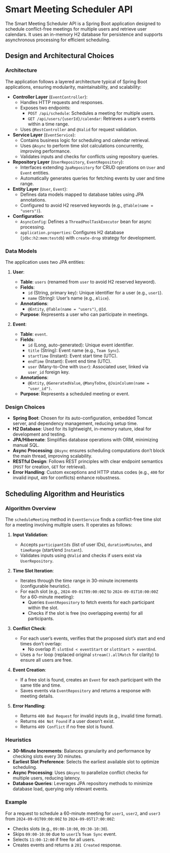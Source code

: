 # Smart Meeting Scheduler API

The Smart Meeting Scheduler API is a Spring Boot application designed to schedule conflict-free meetings for multiple users and retrieve user calendars. It uses an in-memory H2 database for persistence and supports asynchronous processing for efficient scheduling.

## Design and Architectural Choices

### Architecture
The application follows a layered architecture typical of Spring Boot applications, ensuring modularity, maintainability, and scalability:

- **Controller Layer** (`EventController`):
  - Handles HTTP requests and responses.
  - Exposes two endpoints:
    - `POST /api/schedule`: Schedules a meeting for multiple users.
    - `GET /api/users/{userId}/calendar`: Retrieves a user’s events within a time range.
  - Uses `@RestController` and `@Valid` for request validation.
- **Service Layer** (`EventService`):
  - Contains business logic for scheduling and calendar retrieval.
  - Uses `@Async` to perform time slot calculations concurrently, improving performance.
  - Validates inputs and checks for conflicts using repository queries.
- **Repository Layer** (`UserRepository`, `EventRepository`):
  - Interfaces extending `JpaRepository` for CRUD operations on `User` and `Event` entities.
  - Automatically generates queries for fetching events by user and time range.
- **Entity Layer** (`User`, `Event`):
  - Defines data models mapped to database tables using JPA annotations.
  - Configured to avoid H2 reserved keywords (e.g., `@Table(name = "users")`).
- **Configuration**:
  - `AsyncConfig`: Defines a `ThreadPoolTaskExecutor` bean for async processing.
  - `application.properties`: Configures H2 database (`jdbc:h2:mem:testdb`) with `create-drop` strategy for development.

### Data Models
The application uses two JPA entities:

1. **User**:
   - **Table**: `users` (renamed from `user` to avoid H2 reserved keyword).
   - **Fields**:
     - `id` (String, primary key): Unique identifier for a user (e.g., `user1`).
     - `name` (String): User’s name (e.g., `Alice`).
   - **Annotations**:
     - `@Entity`, `@Table(name = "users")`, `@Id`.
   - **Purpose**: Represents a user who can participate in meetings.

2. **Event**:
   - **Table**: `event`.
   - **Fields**:
     - `id` (Long, auto-generated): Unique event identifier.
     - `title` (String): Event name (e.g., `Team Sync`).
     - `startTime` (Instant): Event start time (UTC).
     - `endTime` (Instant): Event end time (UTC).
     - `user` (Many-to-One with `User`): Associated user, linked via `user_id` foreign key.
   - **Annotations**:
     - `@Entity`, `@GeneratedValue`, `@ManyToOne`, `@JoinColumn(name = "user_id")`.
   - **Purpose**: Represents a scheduled meeting or event.

### Design Choices
- **Spring Boot**: Chosen for its auto-configuration, embedded Tomcat server, and dependency management, reducing setup time.
- **H2 Database**: Used for its lightweight, in-memory nature, ideal for development and testing.
- **JPA/Hibernate**: Simplifies database operations with ORM, minimizing manual SQL.
- **Async Processing**: `@Async` ensures scheduling computations don’t block the main thread, improving scalability.
- **RESTful Design**: Follows REST principles with clear endpoint semantics (`POST` for creation, `GET` for retrieval).
- **Error Handling**: Custom exceptions and HTTP status codes (e.g., `400` for invalid input, `409` for conflicts) enhance robustness.

## Scheduling Algorithm and Heuristics

### Algorithm Overview
The `scheduleMeeting` method in `EventService` finds a conflict-free time slot for a meeting involving multiple users. It operates as follows:

1. **Input Validation**:
   - Accepts `participantIds` (list of user IDs), `durationMinutes`, and `timeRange` (start/end `Instant`).
   - Validates inputs using `@Valid` and checks if users exist via `UserRepository`.

2. **Time Slot Iteration**:
   - Iterates through the time range in 30-minute increments (configurable heuristic).
   - For each slot (e.g., `2024-09-01T09:00:00Z` to `2024-09-01T10:00:00Z` for a 60-minute meeting):
     - Queries `EventRepository` to fetch events for each participant within the slot.
     - Checks if the slot is free (no overlapping events) for all participants.

3. **Conflict Check**:
   - For each user’s events, verifies that the proposed slot’s start and end times don’t overlap:
     - No overlap if: `slotEnd < eventStart` or `slotStart > eventEnd`.
   - Uses a `for` loop (replaced original `stream().allMatch` for clarity) to ensure all users are free.

4. **Event Creation**:
   - If a free slot is found, creates an `Event` for each participant with the same title and time.
   - Saves events via `EventRepository` and returns a response with meeting details.

5. **Error Handling**:
   - Returns `400 Bad Request` for invalid inputs (e.g., invalid time format).
   - Returns `404 Not Found` if a user doesn’t exist.
   - Returns `409 Conflict` if no free slot is found.

### Heuristics
- **30-Minute Increments**: Balances granularity and performance by checking slots every 30 minutes.
- **Earliest Slot Preference**: Selects the earliest available slot to optimize scheduling.
- **Async Processing**: Uses `@Async` to parallelize conflict checks for multiple users, reducing latency.
- **Database Queries**: Leverages JPA repository methods to minimize database load, querying only relevant events.

### Example
For a request to schedule a 60-minute meeting for `user1`, `user2`, and `user3` from `2024-09-01T09:00:00Z` to `2024-09-05T17:00:00Z`:
- Checks slots (e.g., `09:00-10:00`, `09:30-10:30`).
- Skips `09:00-10:00` due to `user1`’s `Team Sync` event.
- Selects `11:00-12:00` if free for all users.
- Creates events and returns a `201 Created` response.
